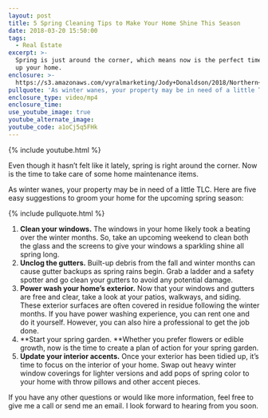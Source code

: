 ```yaml
---
layout: post
title: 5 Spring Cleaning Tips to Make Your Home Shine This Season
date: 2018-03-20 15:50:00
tags:
  - Real Estate
excerpt: >-
  Spring is just around the corner, which means now is the perfect time to tidy
  up your home.
enclosure: >-
  https://s3.amazonaws.com/vyralmarketing/Jody+Donaldson/2018/Northern+Virginia+Real+Estate+Agent-+5+Spring+Cleaning+Tips+to+Make+Your+Home+Shine+This+Season.mp4
pullquote: 'As winter wanes, your property may be in need of a little TLC.'
enclosure_type: video/mp4
enclosure_time:
use_youtube_image: true
youtube_alternate_image:
youtube_code: a1oCj5q5FHk
---
```


{% include youtube.html %}

Even though it hasn’t felt like it lately, spring is right around the corner. Now is the time to take care of some home maintenance items.

As winter wanes, your property may be in need of a little TLC. Here are five easy suggestions to groom your home for the upcoming spring season:

{% include pullquote.html %}

1. **Clean your windows.** The windows in your home likely took a beating over the winter months. So, take an upcoming weekend to clean both the glass and the screens to give your windows a sparkling shine all spring long.
2. **Unclog the gutters.** Built-up debris from the fall and winter months can cause gutter backups as spring rains begin. Grab a ladder and a safety spotter and go clean your gutters to avoid any potential damage.
3. **Power wash your home’s exterior.** Now that your windows and gutters are free and clear, take a look at your patios, walkways, and siding. These exterior surfaces are often covered in residue following the winter months. If you have power washing experience, you can rent one and do it yourself. However, you can also hire a professional to get the job done.
4. **Start your spring garden.&nbsp;**Whether you prefer flowers or edible growth, now is the time to create a plan of action for your spring garden.
5. **Update your interior accents.** Once your exterior has been tidied up, it’s time to focus on the interior of your home. Swap out heavy winter window coverings for lighter versions and add pops of spring color to your home with throw pillows and other accent pieces.

If you have any other questions or would like more information, feel free to give me a call or send me an email. I look forward to hearing from you soon.